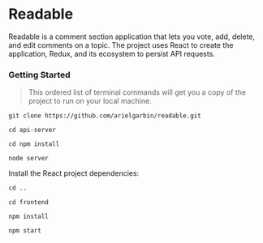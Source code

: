 # Readable

Readable is a comment section application that lets you vote, add, delete, and edit comments on a topic. The project uses React to create the application, Redux, and its ecosystem to persist API requests.

### Getting Started

> This ordered list of terminal commands will get you a copy of the project to run on your local machine.

`git clone https://github.com/arielgarbin/readable.git`

`cd api-server`

`cd npm install`

`node server`

Install the React project dependencies:

`cd ..`

`cd frontend`

`npm install`

`npm start`
